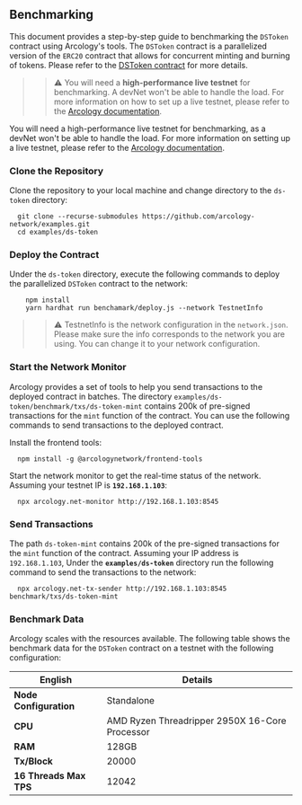 ## Benchmarking

This document provides a step-by-step guide to benchmarking the `DSToken` contract using Arcology's tools. The `DSToken` contract is a parallelized version of the `ERC20` contract that allows for concurrent minting and burning of tokens. Please refer to the [DSToken contract](../README.md) for more details.

>> :warning: You will need a **high-performance live testnet** for benchmarking. A devNet won't be able to handle the load. For more information on how to set up a live testnet, please refer to the [Arcology documentation](https://doc.arcology.network/benchmarking/standalone).

You will need a high-performance live testnet for benchmarking, as a devNet won't be able to handle the load. For more information on setting up a live testnet, please refer to the [Arcology documentation](https://doc.arcology.network/benchmarking/standalone).

### Clone the Repository

Clone the repository to your local machine and change directory to the `ds-token` directory:

  ```shell
    git clone --recurse-submodules https://github.com/arcology-network/examples.git
    cd examples/ds-token
  ```

  
### Deploy the Contract
Under the `ds-token` directory, execute the following commands to deploy the parallelized `DSToken` contract to the network:

```shell
    npm install
    yarn hardhat run benchamark/deploy.js --network TestnetInfo
```

>> :warning: TestnetInfo is the network configuration in the `network.json`. Please make sure the info corresponds to the network you are using. You can change it to your network configuration.

### Start the Network Monitor

Arcology provides a set of tools to help you send transactions to the deployed contract in batches.
The directory `examples/ds-token/benchmark/txs/ds-token-mint` contains 200k of pre-signed transactions for the `mint` function of the contract. You can use the following commands to send transactions to the deployed contract. 

Install the frontend tools:
  ```shell
    npm install -g @arcologynetwork/frontend-tools
  ```

Start the network monitor to get the real-time status of the network. Assuming your testnet IP is **`192.168.1.103`**:
  ```shell
    npx arcology.net-monitor http://192.168.1.103:8545
  ```

### Send Transactions   

The path `ds-token-mint` contains 200k of the pre-signed transactions for the `mint` function of the contract.
Assuming your IP address is `192.168.1.103`, Under the **`examples/ds-token`** directory run the following command to send the transactions to the network:

  ```shell
    npx arcology.net-tx-sender http://192.168.1.103:8545 benchmark/txs/ds-token-mint
  ```  

### Benchmark Data 

Arcology scales with the resources available. The following table shows the benchmark data for the `DSToken` contract on a testnet with the following configuration:

| English                         | Details                                    |
|---------------------------------|--------------------------------------------|
| **Node Configuration**          | Standalone                                 |
| **CPU**                         | AMD Ryzen Threadripper 2950X 16-Core Processor |
| **RAM**                         | 128GB                                      |
| **Tx/Block**                    | 20000                                      |
| **16 Threads Max TPS**          | 12042                                      |


